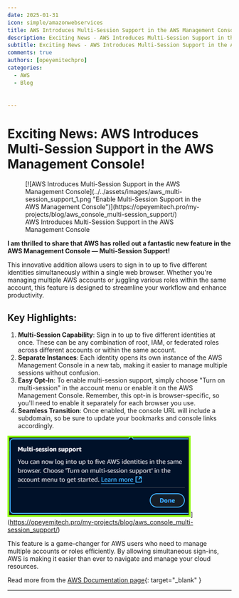```yaml
---
date: 2025-01-31
icon: simple/amazonwebservices
title: AWS Introduces Multi-Session Support in the AWS Management Console
description: Exciting News - AWS Introduces Multi-Session Support in the AWS Management Console 
subtitle: Exciting News - AWS Introduces Multi-Session Support in the AWS Management Console
comments: true
authors: [opeyemitechpro]
categories:
  - AWS
  - Blog
  

---
```


# **Exciting News: AWS Introduces Multi-Session Support in the AWS Management Console!**

<figure markdown="span">
  [![AWS Introduces Multi-Session Support in the AWS Management Console](../../assets/images/aws_multi-session_support_1.png "Enable Multi-Session Support in the AWS Management Console")](https://opeyemitech.pro/my-projects/blog/aws_console_multi-session_support/)
  <figcaption>AWS Introduces Multi-Session Support in the AWS Management Console</figcaption>
</figure>

__I am thrilled to share that AWS has rolled out a fantastic new feature in the AWS Management Console — **Multi-Session Support!**__
<!-- more -->

 This innovative addition allows users to sign in to up to five different identities simultaneously within a single web browser. Whether you're managing multiple AWS accounts or juggling various roles within the same account, this feature is designed to streamline your workflow and enhance productivity.

## **Key Highlights:**

1. **Multi-Session Capability**: Sign in to up to five different identities at once. These can be any combination of root, IAM, or federated roles across different accounts or within the same account.
2. **Separate Instances**: Each identity opens its own instance of the AWS Management Console in a new tab, making it easier to manage multiple sessions without confusion.
3. **Easy Opt-In**: To enable multi-session support, simply choose "Turn on multi-session" in the account menu or enable it on the AWS Management Console. Remember, this opt-in is browser-specific, so you'll need to enable it separately for each browser you use.
4. **Seamless Transition**: Once enabled, the console URL will include a subdomain, so be sure to update your bookmarks and console links accordingly.

![Multi-session Support](../../assets/images/aws_multi-session_support_2.png "Multi-Session Support in the AWS Management Console")](https://opeyemitech.pro/my-projects/blog/aws_console_multi-session_support/)


This feature is a game-changer for AWS users who need to manage multiple accounts or roles efficiently. By allowing simultaneous sign-ins, AWS is making it easier than ever to navigate and manage your cloud resources.


Read more from the [AWS Documentation page](https://docs.aws.amazon.com/awsconsolehelpdocs/latest/gsg/multisession.html){: target="_blank" }


---